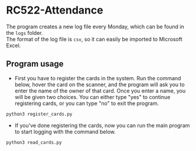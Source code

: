 # RC522-Attendance

The program creates a new log file every Monday, which can be found in the `logs` folder.  
The format of the log file is `csv`, so it can easily be imported to Microsoft Excel.

## Program usage

- First you have to register the cards in the system. Run the command below, hover the card on the scanner, and the program will ask you to enter the name of the owner of that card. Once you enter a name, you will be given two choices. You can either type "yes" to continue registering cards, or you can type "no" to exit the program.

```python
python3 register_cards.py
```

- If you've done registering the cards, now you can run the main program to start logging with the command below.

```python
python3 read_cards.py
```
